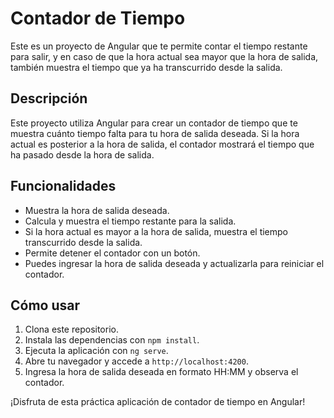 # Contador de Tiempo

Este es un proyecto de Angular que te permite contar el tiempo restante para salir, y en caso de que la hora actual sea mayor que la hora de salida, también muestra el tiempo que ya ha transcurrido desde la salida.

## Descripción

Este proyecto utiliza Angular para crear un contador de tiempo que te muestra cuánto tiempo falta para tu hora de salida deseada. Si la hora actual es posterior a la hora de salida, el contador mostrará el tiempo que ha pasado desde la hora de salida.

## Funcionalidades

- Muestra la hora de salida deseada.
- Calcula y muestra el tiempo restante para la salida.
- Si la hora actual es mayor a la hora de salida, muestra el tiempo transcurrido desde la salida.
- Permite detener el contador con un botón.
- Puedes ingresar la hora de salida deseada y actualizarla para reiniciar el contador.

## Cómo usar

1. Clona este repositorio.
2. Instala las dependencias con `npm install`.
3. Ejecuta la aplicación con `ng serve`.
4. Abre tu navegador y accede a `http://localhost:4200`.
5. Ingresa la hora de salida deseada en formato HH:MM y observa el contador.

¡Disfruta de esta práctica aplicación de contador de tiempo en Angular!
